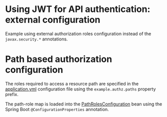 # Using JWT for API authentication: external configuration

Example using external authorization roles configuration instead of the `javax.security.*` annotations.

# Path based authorization configuration

The roles required to access a resource path are specified in the [application.yml](src/main/resources/application.yml) configuration file using the `example.authz.paths` property prefix.

The path-role map is loaded into the [PathRolesConfiguration](src/main/java/com/holonplatform/example/authz/PathRolesConfiguration.java) bean using the Spring Boot `@ConfigurationProperties` annotation.
